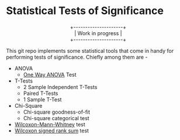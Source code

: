 # Statistical Tests of Significance

<p align = "center">
 +---------------------+ <br>
 |   Work in progress  | <br>
 +---------------------+ <br>
 </p>
This git repo implements some statistical tools that come in handy for performing tests of significance. Chiefly among them are -

* ANOVA
  * [One Way ANOVA](https://statistics.laerd.com/statistical-guides/one-way-anova-statistical-guide.php) Test
 * T-Tests
    * 2 Sample Independent T-Tests
    * Paired T-Tests
    * 1 Sample T-Test
 * Chi-Square
    * Chi-square goodness-of-fit
    * Chi-square categorical test
* [Wilcoxon-Mann-Whitney](https://thestatsgeek.com/2014/04/12/is-the-wilcoxon-mann-whitney-test-a-good-non-parametric-alternative-to-the-t-test/) test
* [Wilcoxon signed rank sum](http://www.statstutor.ac.uk/resources/uploaded/wilcoxonsignedranktest.pdf) test
